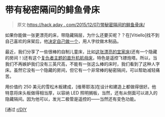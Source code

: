 # 带有秘密隔间的鲱鱼骨床

> 原文:[https://hack aday . com/2015/12/07/带秘密隔间的鲱鱼骨床/](https://hackaday.com/2015/12/07/herring-bone-bed-with-secret-compartment/)

如果你能做一张更漂亮的床，带隐藏隔层，为什么还要买呢？？在[Vitiello]找不到自己喜欢的床架后，他[决定自己做一个](http://imgur.com/a/SHEP2)，用人字纹做木制品。

最近，我们分享了一些很棒的自制儿童床，比如[这张漂亮的宜家床](http://hackaday.com/2015/09/27/building-the-ultimate-ikea-bed/)(还有一个隐藏的房间！)还有这个[复仇者主题的直升机航母床](http://hackaday.com/2015/11/24/imagination-not-necessary-with-this-helicarrier-bed/)，特色是遥控飞镖炮塔。所以，当我们不再嫉妒我们没有三英尺高，不能有一张这么棒的床时，我们看到了这种人字床。虽然它没有一个隐藏的房间，但它有一个非常棒的秘密隔间，可以帮助减轻痛苦。

用价值约 250 美元的雪松木板建成，[维蒂耶洛]在设计和建造上都做得很好。他特意将床头板做得相当厚，以容纳 LED 照明搁板，当然，还有从侧面可以进入的隐藏隔间。因为他可以，发光二极管是遥控的——当然还有变色功能。

[通过 [r/DIY](https://www.reddit.com/r/DIY/comments/3u8irb/herringbone_bed_frame_with_secret_door_and_led/)